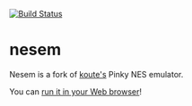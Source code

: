[![Build Status](https://api.travis-ci.org/koute/pinky.svg)](https://travis-ci.org/koute/pinky)

# nesem

Nesem is a fork of [koute's](https://github.com/koute/) Pinky NES emulator.

You can [run it in your Web browser](http://blaringn.github.io/pinky-web/)!


